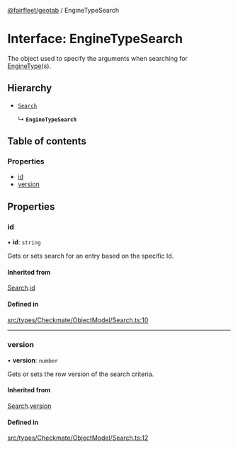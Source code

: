 [@fairfleet/geotab](../README.md) / EngineTypeSearch

# Interface: EngineTypeSearch

The object used to specify the
 arguments when searching for [EngineType](EngineType.md)(s).

## Hierarchy

- [`Search`](Search.md)

  ↳ **`EngineTypeSearch`**

## Table of contents

### Properties

- [id](EngineTypeSearch.md#id)
- [version](EngineTypeSearch.md#version)

## Properties

### id

• **id**: `string`

Gets or sets search for an entry based on the specific Id.

#### Inherited from

[Search](Search.md).[id](Search.md#id)

#### Defined in

[src/types/Checkmate/ObjectModel/Search.ts:10](https://github.com/fairfleet/geotab/blob/ff38bfc/src/types/Checkmate/ObjectModel/Search.ts#L10)

___

### version

• **version**: `number`

Gets or sets the row version of the search criteria.

#### Inherited from

[Search](Search.md).[version](Search.md#version)

#### Defined in

[src/types/Checkmate/ObjectModel/Search.ts:12](https://github.com/fairfleet/geotab/blob/ff38bfc/src/types/Checkmate/ObjectModel/Search.ts#L12)
